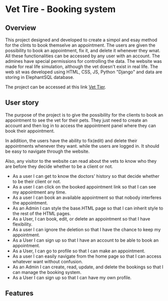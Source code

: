 # Vet Tire - Booking system

## Overview

This project designed and developed to create a simpol and esay method for the clints to book themselve an appointment. The users are given the possibility to book an appointment, fix it, and delete it whenever they wnat. All these functionalities can be accessed by any user with an account. The admines have special permissions for controlling the data.
The website was made for real life simulation, although the vet doesn't exist in real life.
The web sit was developed using HTML, CSS, JS, Python "Django" and data are storing in ElephantSQL database.

The project can be accessed at this link [Vet Tier](https://ppfour-633113337389.herokuapp.com/).

## User story

The purpose of the project is to give the possibility for the clients to book an appointment to see the vet for their pets. They just need to create an account and then log in to access the appointment panel where they can book their appointment.

In addition, the users have the ability to fix(edit) and delete their appointments whenever they want. while the users are logged in. It should be easy to navigate through the website.

Also, any visitor to the website can read about the vets to know who they are before they decide whether to be a client or not.

- As a user I can get to know the doctors' history so that decide whether to be their client or not.
- As a user I can click on the booked appointment link so that I can see my appointment any time.
- As a user I can book an available appointment so that nobody interferes the appointment.
- As an Admin I can style the base.HTML page so that I can inherit style to the rest of the HTML pages.
- As a User, I can book, edit, or delete an appointment so that I have flexibility.
- As a user I can ignore the deletion so that I have the chance to keep my appointment.
- As a User I can sign up so that I have an account to be able to book an appointment.
- As a User, I can go to profile so that I can make an appointment.
-  As a user I can easily navigate from the home page so that I can access whatever want without confusion.
- As an Admin I can create, read, update, and delete the bookings so that I can manage the booking system.
- As a User I can sign up so that I can have my own profile.

## Features